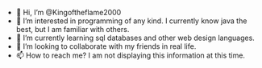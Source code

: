 - 👋 Hi, I’m @Kingoftheflame2000
- 👀 I’m interested in programming of any kind. I currently know java the best, but I am familiar with others.
- 🌱 I’m currently learning sql databases and other web design languages. 
- 💞️ I’m looking to collaborate with my friends in real life.
- 📫 How to reach me? I am not displaying this information at this time.

<!---
Kingoftheflame2000/Kingoftheflame2000 is a ✨ special ✨ repository because its `README.md` (this file) appears on your GitHub profile.
You can click the Preview link to take a look at your changes.
--->
